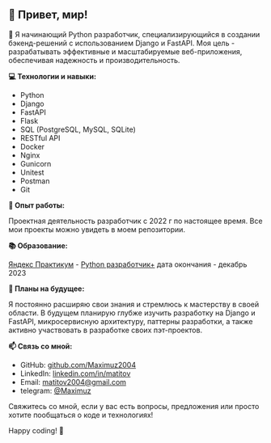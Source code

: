 ## 👋 Привет, мир!

🐍 Я начинающий Python разработчик, специализирующийся в создании бэкенд-решений с использованием Django и FastAPI. Моя цель - разрабатывать эффективные и масштабируемые веб-приложения, обеспечивая надежность и производительность.

**💻 Технологии и навыки:**
- Python
- Django
- FastAPI
- Flask
- SQL (PostgreSQL, MySQL, SQLite)
- RESTful API
- Docker
- Nginx
- Gunicorn
- Unitest
- Postman
- Git

**🚀 Опыт работы:**

Проектная деятельность
разработчик с 2022 г  по настоящее время.
Все мои проекты можно увидеть в моем репозитории. 

**📚 Образование:**

[Яндекс Практикум](https://practicum.yandex.ru/) - [Python разработчик+](https://practicum.yandex.ru/python-developer-plus/) 
дата окончания -  декабрь 2023

**🌱 Планы на будущее:**

Я постоянно расширяю свои знания и стремлюсь к мастерству в своей области. В будущем планирую глубже изучить разработку на Django и FastAPI, микросервисную архитектуру, паттерны разработки, а также активно участвовать в разработке своих пэт-проектов.

**📫 Связь со мной:**
- GitHub: [github.com/Maximuz2004](https://github.com/Maximuz2004)
- LinkedIn: [linkedin.com/in/matitov](https://github.com/Maximuz2004)
- Email: [matitov2004@gmail.com](matitov2004@gmail.com)
- telegram: [@Maximuz](https://t.me/Maximuz)

Свяжитесь со мной, если у вас есть вопросы, предложения или просто хотите пообщаться о коде и технологиях!

Happy coding! 🚀
